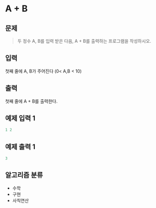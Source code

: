 # A + B
## 문제
> 두 정수 A, B를 입력 받은 다음, A + B를 출력하는 프로그램을 작성하시오.

## 입력
첫째 줄에 A, B가 주어진다 (0< A,B < 10)

## 출력
첫째 줄에 A + B를 출력한다.

## 예제 입력 1
```java
1 2
```

## 예제 출력 1
```java
3
```

## 알고리즘 분류
* 수학
* 구현
* 사칙연산